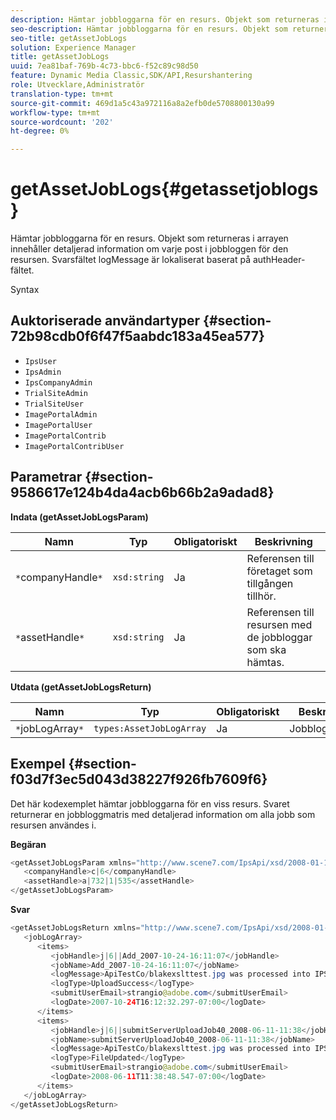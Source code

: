 ```yaml
---
description: Hämtar jobbloggarna för en resurs. Objekt som returneras i arrayen innehåller detaljerad information om varje post i jobbloggen för den resursen. Svarsfältet logMessage är lokaliserat baserat på authHeader-fältet.
seo-description: Hämtar jobbloggarna för en resurs. Objekt som returneras i arrayen innehåller detaljerad information om varje post i jobbloggen för den resursen. Svarsfältet logMessage är lokaliserat baserat på authHeader-fältet.
seo-title: getAssetJobLogs
solution: Experience Manager
title: getAssetJobLogs
uuid: 7ea81baf-769b-4c73-bbc6-f52c89c98d50
feature: Dynamic Media Classic,SDK/API,Resurshantering
role: Utvecklare,Administratör
translation-type: tm+mt
source-git-commit: 469d1a5c43a972116a8a2efb0de5708800130a99
workflow-type: tm+mt
source-wordcount: '202'
ht-degree: 0%

---
```



# getAssetJobLogs{#getassetjoblogs}

Hämtar jobbloggarna för en resurs. Objekt som returneras i arrayen innehåller detaljerad information om varje post i jobbloggen för den resursen. Svarsfältet logMessage är lokaliserat baserat på authHeader-fältet.

Syntax

## Auktoriserade användartyper {#section-72b98cdb0f6f47f5aabdc183a45ea577}

* `IpsUser`
* `IpsAdmin`
* `IpsCompanyAdmin`
* `TrialSiteAdmin`
* `TrialSiteUser`
* `ImagePortalAdmin`
* `ImagePortalUser`
* `ImagePortalContrib`
* `ImagePortalContribUser`

## Parametrar {#section-9586617e124b4da4acb6b66b2a9adad8}

**Indata (getAssetJobLogsParam)**

| Namn | Typ | Obligatoriskt | Beskrivning |
|---|---|---|---|
| `*`companyHandle`*` | `xsd:string` | Ja | Referensen till företaget som tillgången tillhör. |
| `*`assetHandle`*` | `xsd:string` | Ja | Referensen till resursen med de jobbloggar som ska hämtas. |

**Utdata (getAssetJobLogsReturn)**

| Namn | Typ | Obligatoriskt | Beskrivning |
|---|---|---|---|
| `*`jobLogArray`*` | `types:AssetJobLogArray` | Ja | Jobbloggmatris. |

## Exempel {#section-f03d7f3ec5d043d38227f926fb7609f6}

Det här kodexemplet hämtar jobbloggarna för en viss resurs. Svaret returnerar en jobbloggmatris med detaljerad information om alla jobb som resursen användes i.

**Begäran**

```java
<getAssetJobLogsParam xmlns="http://www.scene7.com/IpsApi/xsd/2008-01-15">
   <companyHandle>c|6</companyHandle>
   <assetHandle>a|732|1|535</assetHandle>
</getAssetJobLogsParam>
```

**Svar**

```java
<getAssetJobLogsReturn xmlns="http://www.scene7.com/IpsApi/xsd/2008-01-15">
   <jobLogArray>
      <items>
         <jobHandle>j|6||Add_2007-10-24-16:11:07</jobHandle>
         <jobName>Add_2007-10-24-16:11:07</jobName>
         <logMessage>ApiTestCo/blakexslttest.jpg was processed into IPS</logMessage>
         <logType>UploadSuccess</logType>
         <submitUserEmail>strangio@adobe.com</submitUserEmail>
         <logDate>2007-10-24T16:12:32.297-07:00</logDate>
      </items>
      <items>
         <jobHandle>j|6||submitServerUploadJob40_2008-06-11-11:38</jobHandle>
         <jobName>submitServerUploadJob40_2008-06-11-11:38</jobName>
         <logMessage>ApiTestCo/blakexslttest.jpg was processed into IPS.</logMessage>
         <logType>FileUpdated</logType>
         <submitUserEmail>strangio@adobe.com</submitUserEmail>
         <logDate>2008-06-11T11:38:48.547-07:00</logDate>
      </items>
   </jobLogArray>
</getAssetJobLogsReturn>
```

